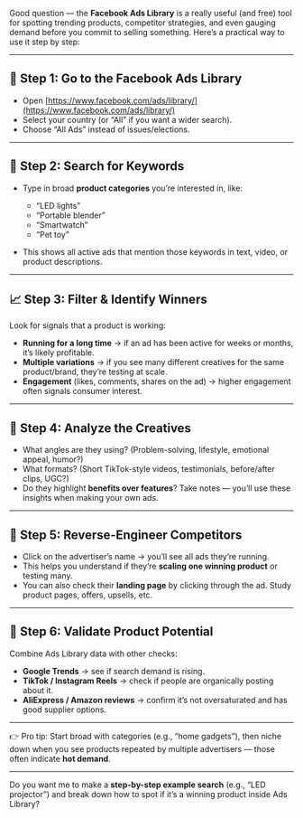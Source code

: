 Good question — the **Facebook Ads Library** is a really useful (and free) tool for spotting trending products, competitor strategies, and even gauging demand before you commit to selling something. Here’s a practical way to use it step by step:

---

## 🔎 Step 1: Go to the Facebook Ads Library

* Open [https://www.facebook.com/ads/library/](https://www.facebook.com/ads/library/)
* Select your country (or “All” if you want a wider search).
* Choose “All Ads” instead of issues/elections.

---

## 🛒 Step 2: Search for Keywords

* Type in broad **product categories** you’re interested in, like:

  * “LED lights”
  * “Portable blender”
  * “Smartwatch”
  * “Pet toy”
* This shows all active ads that mention those keywords in text, video, or product descriptions.

---

## 📈 Step 3: Filter & Identify Winners

Look for signals that a product is working:

* **Running for a long time** → if an ad has been active for weeks or months, it’s likely profitable.
* **Multiple variations** → if you see many different creatives for the same product/brand, they’re testing at scale.
* **Engagement** (likes, comments, shares on the ad) → higher engagement often signals consumer interest.

---

## 🎥 Step 4: Analyze the Creatives

* What angles are they using? (Problem-solving, lifestyle, emotional appeal, humor?)
* What formats? (Short TikTok-style videos, testimonials, before/after clips, UGC?)
* Do they highlight **benefits over features**?
  Take notes — you’ll use these insights when making your own ads.

---

## 🧭 Step 5: Reverse-Engineer Competitors

* Click on the advertiser’s name → you’ll see all ads they’re running.
* This helps you understand if they’re **scaling one winning product** or testing many.
* You can also check their **landing page** by clicking through the ad. Study product pages, offers, upsells, etc.

---

## 🚀 Step 6: Validate Product Potential

Combine Ads Library data with other checks:

* **Google Trends** → see if search demand is rising.
* **TikTok / Instagram Reels** → check if people are organically posting about it.
* **AliExpress / Amazon reviews** → confirm it’s not oversaturated and has good supplier options.

---

👉 Pro tip: Start broad with categories (e.g., “home gadgets”), then niche down when you see products repeated by multiple advertisers — those often indicate **hot demand**.

---

Do you want me to make a **step-by-step example search** (e.g., “LED projector”) and break down how to spot if it’s a winning product inside Ads Library?

